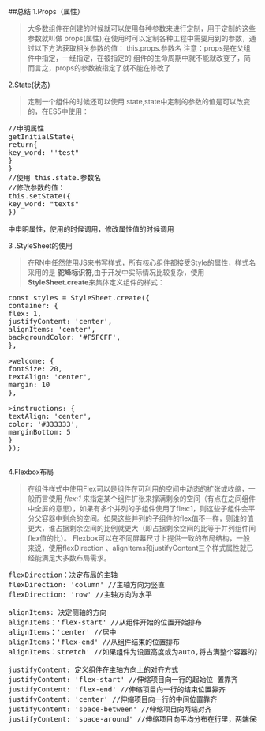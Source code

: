 ##总结
1.Props（属性）

>大多数组件在创建的时候就可以使用各种参数来进行定制，用于定制的这些参数就叫做 props(属性);在使用时可以定制各种工程中需要用到的参数，通过以下方法获取相关参数的值：
this.props.参数名
注意：props是在父组件中指定，一经指定，在被指定的   组件的生命周期中就不能就改变了，简而言之，props的参数被指定了就不能在修改了

2.State(状态)

>定制一个组件的时候还可以使用 state,state中定制的参数的值是可以改变的，在ES5中使用：
<pre>
//申明属性
getInitialState{
return{
key_word: ''test"
}
}
//使用 this.state.参数名
//修改参数的值：
this.setState({
key_word: "texts"
})
</code>
中申明属性，使用的时候调用，修改属性值的时候调用
</pre>


3 .StyleSheet的使用

>在RN中任然使用JS来书写样式，所有核心组件都接受Style的属性，样式名采用的是 <strong>驼峰标识符</strong>,由于开发中实际情况比较复杂，使用<strong>StyleSheet.create</strong>来集体定义组件的样式：
<pre>
const styles = StyleSheet.create({
container: {
flex: 1,
justifyContent: 'center',
alignItems: 'center',
backgroundColor: '#F5FCFF',
},

>welcome: {
fontSize: 20,
textAlign: 'center',
margin: 10
},

>instructions: {
textAlign: 'center',
color: '#333333',
marginBottom: 5
}
});
</code>
</pre>


4.Flexbox布局

>在组件样式中使用Flex可以是组件在可利用的空间中动态的扩张或收缩，一般而言使用<em> flex:1 </em>来指定某个组件扩张来撑满剩余的空间（有点在之间组件中全屏的意思），如果有多个并列的子组件使用了flex:1，则这些子组件会平分父容器中剩余的空间。如果这些并列的子组件的flex值不一样，则谁的值更大，谁占据剩余空间的比例就更大（即占据剩余空间的比等于并列组件间flex值的比）。
Flexbox可以在不同屏幕尺寸上提供一致的布局结构，一般来说，使用flexDirection 、alignItems和justifyContent三个样式属性就已经能满足大多数布局需求。
<pre>
flexDirection：决定布局的主轴 
flexDirection: 'column' //主轴方向为竖直
flexDirection: 'row' //主轴方向为水平 <br />
alignItems: 决定侧轴的方向
alignItems：'flex-start' //从组件开始的位置开始排布
alignItems：'center' //居中
alignItems：'flex-end' //从组件结束的位置排布
alignItems：stretch' //如果组件为设置高度或为auto,将占满整个容器的高度,要使stretch选项生效的话，子元素在次轴方向上不能有固定的尺寸 <br />
justifyContent: 定义组件在主轴方向上的对齐方式
justifyContent: 'flex-start' //伸缩项目向一行的起始位 置靠齐
justifyContent: 'flex-end' //伸缩项目向一行的结束位置靠齐
justifyContent: 'center' //伸缩项目向一行的中间位置靠齐
justifyContent: 'space-between' //伸缩项目向两端对齐
justifyContent: 'space-around' //伸缩项目向平均分布在行里，两端保持一半的空间






